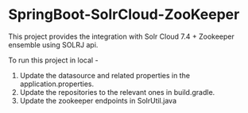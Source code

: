 # SpringBoot-SolrCloud-ZooKeeper
This project provides the integration with Solr Cloud 7.4 + Zookeeper ensemble using SOLRJ api.

To run this project in local  -
1. Update the datasource and related properties in the application.properties.
2. Update the repositories to the relevant ones in build.gradle.
3. Update the zookeeper endpoints in SolrUtil.java
